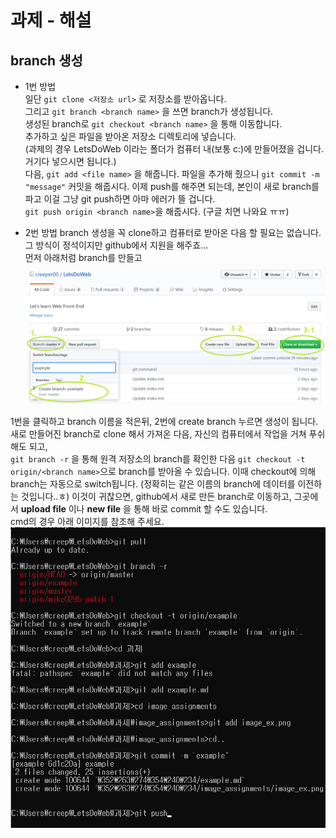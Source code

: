# 과제 - 해설

## branch 생성
- 1번 방법   
일단 `git clone <저장소 url>` 로 저장소를 받아옵니다.  
그리고 `git branch <branch name>` 을 쓰면 branch가 생성됩니다.  
생성된 branch로 `git checkout <branch name>` 을 통해 이동합니다.   
추가하고 싶은 파일을 받아온 저장소 디렉토리에 넣습니다.   
(과제의 경우 LetsDoWeb 이라는 폴더가 컴퓨터 내(보통 c:)에 만들어졌을 겁니다. 거기다 넣으시면 됩니다.)   
다음, `git add <file name>` 을 해줍니다.
파일을 추가해 줬으니 `git commit -m "message"` 커밋을 해줍시다.
이제 push를 해주면 되는데, 본인이 새로 branch를 파고 이걸 그냥 git push하면 아마 에러가 뜰 겁니다.   
`git push origin <branch name>`을 해줍시다. (구글 치면 나와요 ㅠㅠ)

- 2번 방법
branch 생성을 꼭 clone하고 컴퓨터로 받아온 다음 할 필요는 없습니다.  
그 방식이 정석이지만 github에서 지원을 해주죠...   
먼저 아래처럼 branch를 만들고
![image2](./image_assignments/image_ex.png)

1번을 클릭하고 branch 이름을 적은뒤, 2번에 create branch 누르면 생성이 됩니다.   
새로 만들어진 branch로 clone 해서 가져온 다음, 자신의 컴퓨터에서 작업을 거쳐 푸쉬 해도 되고,   
`git branch -r` 을 통해 원격 저장소의 branch를 확인한 다음 `git checkout -t origin/<branch name>`으로 branch를 받아올 수 있습니다. 이때 checkout에 의해 branch는 자동으로 switch됩니다. (정확히는 같은 이름의 branch에 데이터를 이전하는 것입니다..ㅎ)
이것이 귀찮으면, github에서 새로 만든 branch로 이동하고, 그곳에서 **upload file** 이나 **new file** 을 통해 바로 commit 할 수도 있습니다.  
cmd의 경우 아래 이미지를 참조해 주세요.  
![image3](./image_assignments/image_ex2.png)
